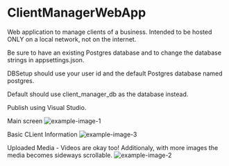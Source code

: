 # ClientManagerWebApp
Web application to manage clients of a business. Intended to be hosted ONLY on a local network, not on the internet.

Be sure to have an existing Postgres database and to change the database strings in appsettings.json.

DBSetup should use your user id and the default Postgres database named postgres.

Default should use client_manager_db as the database instead.

Publish using Visual Studio.

Main screen
![example-image-1](https://github.com/BVswe/ClientManagerWebApp/assets/125114910/b9c89f3d-1665-4736-97de-2ba7833bf678)

Basic CLient Information
![example-image-3](https://github.com/BVswe/ClientManagerWebApp/assets/125114910/21475628-20f4-40ab-9385-607835987082)

Uploaded Media - Videos are okay too! Additionaly, with more images the media becomes sideways scrollable.
![example-image-2](https://github.com/BVswe/ClientManagerWebApp/assets/125114910/18e524cd-f9ba-4f89-b239-ee6199123ea9)
